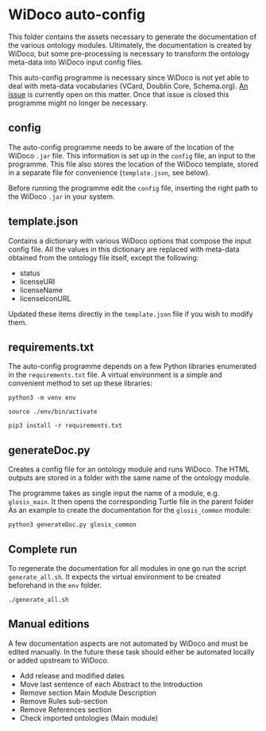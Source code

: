 WiDoco auto-config
==================

This folder contains the assets necessary to generate the documentation of the
various ontology modules. Ultimately, the documentation is created by WiDoco,
but some pre-processing is necessary to transform the ontology meta-data into
WiDoco input config files.

This auto-config programme is necessary since WiDoco is not yet able to deal
with meta-data vocabularies (VCard, Doublin Core, Schema.org). [An issue](https://github.com/dgarijo/Widoco/issues/285) 
is currently open on this matter. Once that issue is closed this programme might no
longer be necessary. 

config
------

The auto-config programme needs to be aware of the location of the WiDoco `.jar`
file. This information is set up in the `config` file, an input to the programme.
This file also stores the location of the WiDoco template, stored in a separate
file for convenience (`template.json`, see below). 

Before running the programme edit the `config` file, inserting the right path to the
WiDoco `.jar` in your system. 


template.json
-------------

Contains a dictionary with various WiDoco options that compose the input config
file. All the values in this dictionary are replaced with meta-data obtained from the
ontology file itself, except the following:
- status
- licenseURI
- licenseName
- licenseIconURL

Updated these items directly in the `template.json` file if you wish to modify them.

requirements.txt
----------------

The auto-config programme depends on a few Python libraries enumerated in the
`requirements.txt` file. A virtual environment is a simple and convenient method
to set up these libraries:

```
python3 -m venv env

source ./env/bin/activate

pip3 install -r requirements.txt
```

generateDoc.py
--------------

Creates a config file for an ontology module and runs WiDoco. The HTML outputs
are stored in a folder with the same name of the ontology module.

The programme takes as single input the name of a module, e.g. `glosis_main`. It
then opens the corresponding Turtle file in the parent folder As an example to
create the documentation for the `glosis_common` module:

```
python3 generateDoc.py glosis_common
```

Complete run
------------

To regenerate the documentation for all modules in one go run the script
`generate_all.sh`. It expects the virtual environment to be created beforehand
in the `env` folder.

```
./generate_all.sh
```

Manual editions
---------------

A few documentation aspects are not automated by WiDoco and must be edited manually. In the future these task should either be automated locally or added upstream to WiDoco.

* Add release and modified dates
* Move last sentence of each Abstract to the Introduction
* Remove section Main Module Description
* Remove Rules sub-section
* Remove References section
* Check imported ontologies (Main module)


